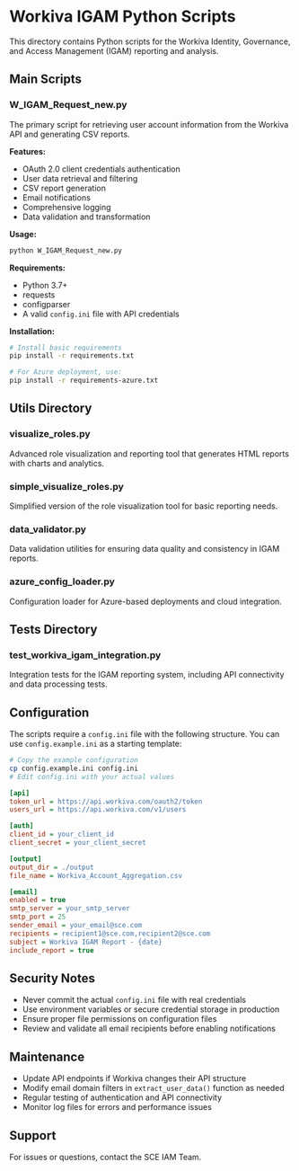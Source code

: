 # Workiva IGAM Python Scripts

This directory contains Python scripts for the Workiva Identity, Governance, and Access Management (IGAM) reporting and analysis.

## Main Scripts

### W_IGAM_Request_new.py
The primary script for retrieving user account information from the Workiva API and generating CSV reports.

**Features:**
- OAuth 2.0 client credentials authentication
- User data retrieval and filtering
- CSV report generation
- Email notifications
- Comprehensive logging
- Data validation and transformation

**Usage:**
```bash
python W_IGAM_Request_new.py
```

**Requirements:**
- Python 3.7+
- requests
- configparser
- A valid `config.ini` file with API credentials

**Installation:**
```bash
# Install basic requirements
pip install -r requirements.txt

# For Azure deployment, use:
pip install -r requirements-azure.txt
```

## Utils Directory

### visualize_roles.py
Advanced role visualization and reporting tool that generates HTML reports with charts and analytics.

### simple_visualize_roles.py
Simplified version of the role visualization tool for basic reporting needs.

### data_validator.py
Data validation utilities for ensuring data quality and consistency in IGAM reports.

### azure_config_loader.py
Configuration loader for Azure-based deployments and cloud integration.

## Tests Directory

### test_workiva_igam_integration.py
Integration tests for the IGAM reporting system, including API connectivity and data processing tests.

## Configuration

The scripts require a `config.ini` file with the following structure. You can use `config.example.ini` as a starting template:

```bash
# Copy the example configuration
cp config.example.ini config.ini
# Edit config.ini with your actual values
```

```ini
[api]
token_url = https://api.workiva.com/oauth2/token
users_url = https://api.workiva.com/v1/users

[auth]
client_id = your_client_id
client_secret = your_client_secret

[output]
output_dir = ./output
file_name = Workiva_Account_Aggregation.csv

[email]
enabled = true
smtp_server = your_smtp_server
smtp_port = 25
sender_email = your_email@sce.com
recipients = recipient1@sce.com,recipient2@sce.com
subject = Workiva IGAM Report - {date}
include_report = true
```

## Security Notes

- Never commit the actual `config.ini` file with real credentials
- Use environment variables or secure credential storage in production
- Ensure proper file permissions on configuration files
- Review and validate all email recipients before enabling notifications

## Maintenance

- Update API endpoints if Workiva changes their API structure
- Modify email domain filters in `extract_user_data()` function as needed
- Regular testing of authentication and API connectivity
- Monitor log files for errors and performance issues

## Support

For issues or questions, contact the SCE IAM Team.
